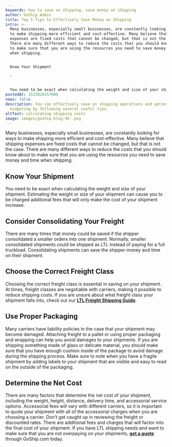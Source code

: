 ```yaml
---
keywords: how to save on shipping, save money on shipping
author: GoShip Admin
title: Top 5 Tips to Effectively Save Money on Shipping
intro: >-
  Many businesses, especially small businesses, are constantly looking for ways
  to make shipping more efficient and cost-effective. Many believe that shipping
  expenses are fixed costs that cannot be changed, but that is not the case.
  There are many different ways to reduce the costs that you should know about
  to make sure that you are using the resources you need to save money and time
  when shipping. 


  Know Your Shipment

  -


  You need to be exact when calculating the weight and size of your shipment. Estimating
postedAt: 1522828257000
news: false
description: You can effectively save on shipping operations and optimize your
  budgeting by following several useful tips.
altText: calculating shipping costs
image: images/goship-blog-95-.png
---
```

Many businesses, especially small businesses, are constantly looking for ways to make shipping more efficient and cost-effective. Many believe that shipping expenses are fixed costs that cannot be changed, but that is not the case. There are many different ways to reduce the costs that you should know about to make sure that you are using the resources you need to save money and time when shipping.

Know Your Shipment
------------------

You need to be exact when calculating the weight and size of your shipment. Estimating the weight or size of your shipment can cause you to be charged additional fees that will only make the cost of your shipment increase.

Consider Consolidating Your Freight
-----------------------------------

There are many times that money could be saved if the shipper consolidated a smaller orders into one shipment. Normally, smaller consolidated shipments could be shipped as LTL instead of paying for a full truckload. Consolidating shipments can save the shipper money and time on their shipment.

Choose the Correct Freight Class
--------------------------------

Choosing the correct freight class is essential in saving on your shipment. At times, freight classes are negotiable with carriers, making it possible to reduce shipping costs. If you are unsure about what freight class your shipment falls into, check out our [**LTL Freight Shipping Guide**](https://www.goship.com/blog/ltl-freight-shipping-guide/).

Use Proper Packaging
--------------------

Many carriers have liability policies in the case that your shipment may become damaged. Attaching freight to a pallet or using proper packaging and wrapping can help you avoid damages to your shipments. If you are shipping something made of glass or delicate material, you should make sure that you have enough cushion inside of the package to avoid damage during the shipping process. Make sure to note when you have a fragile shipment by adding labels to your shipment that are visible and easy to read on the outside of the packaging.

Determine the Net Cost
----------------------

There are many factors that determine the net cost of your shipment, including the weight, height, distance, delivery time, and accessorial service options. Accessorial fees will vary with different carriers, so it is important to quote your shipment with all of the accessorial charges when you are choosing a carrier. Don’t get caught up in reviewing the freight or discounted rates. There are additional fees and charges that will factor into the final cost of your shipment. If you have LTL shipping needs and want to make sure that you are not overpaying on your shipments, [**get a quote**](http://app.goship.com/#/wizard) through GoShip.com today.
